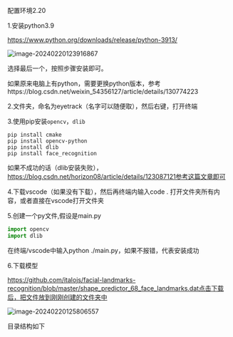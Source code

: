 配置环境2.20

1.安装python3.9 

https://www.python.org/downloads/release/python-3913/

![image-20240220123916867](C:\Users\Fangy\AppData\Roaming\Typora\typora-user-images\image-20240220123916867.png)

选择最后一个，按照步骤安装即可。

如果原来电脑上有python，需要更换python版本，参考https://blog.csdn.net/weixin_54356127/article/details/130774223

2.文件夹，命名为eyetrack（名字可以随便取），然后右键，打开终端

3.使用pip安装`opencv`，`dlib`

```shell
pip install cmake
pip install opencv-python
pip install dlib
pip install face_recognition
```

如果不成功的话（dlib安装失败），https://blog.csdn.net/horizon08/article/details/123087121参考这篇文章即可

4.下载vscode（如果没有下载），然后再终端内输入code . 打开文件夹所有内容，或者直接在vscode打开文件夹

5.创建一个py文件,假设是main.py 

```python
import opencv
import dlib
```

在终端/vscode中输入python ./main.py，如果不报错，代表安装成功

6.下载模型

https://github.com/italojs/facial-landmarks-recognition/blob/master/shape_predictor_68_face_landmarks.dat点击下载后，把文件放到刚刚创建的文件夹中

![image-20240220125806557](C:\Users\Fangy\AppData\Roaming\Typora\typora-user-images\image-20240220125806557.png)

目录结构如下